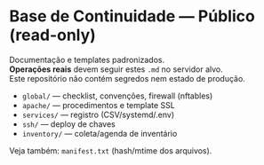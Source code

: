 # Base de Continuidade — Público (read-only)

Documentação e templates padronizados.  
**Operações reais** devem seguir estes `.md` no servidor alvo.  
Este repositório não contém segredos nem estado de produção.

- `global/` — checklist, convenções, firewall (nftables)  
- `apache/` — procedimentos e template SSL  
- `services/` — registro (CSV/systemd/.env)  
- `ssh/` — deploy de chaves  
- `inventory/` — coleta/agenda de inventário

Veja também: `manifest.txt` (hash/mtime dos arquivos).

